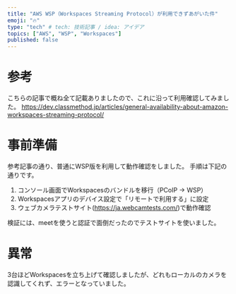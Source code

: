 ```yaml
---
title: "AWS WSP（Workspaces Streaming Protocol）が利用できずあがいた件"
emoji: "🔥"
type: "tech" # tech: 技術記事 / idea: アイデア
topics: ["AWS", "WSP", "Workspaces"]
published: false
---
```


# 参考
こちらの記事で概ね全て記載ありましたので、これに沿って利用確認してみました。
https://dev.classmethod.jp/articles/general-availability-about-amazon-workspaces-streaming-protocol/

# 事前準備
参考記事の通り、普通にWSP版を利用して動作確認をしました。
手順は下記の通りです。
1. コンソール画面でWorkspacesのバンドルを移行（PCoIP → WSP）
2. Workspacesアプリのデバイス設定で「リモートで利用する」に設定
3. ウェブカメラテストサイト(https://ja.webcamtests.com/)で動作確認

検証には、meetを使うと認証で面倒だったのでテストサイトを使いました。

# 異常
3台ほどWorkspacesを立ち上げて確認しましたが、どれもローカルのカメラを認識してくれず、エラーとなっていました。
